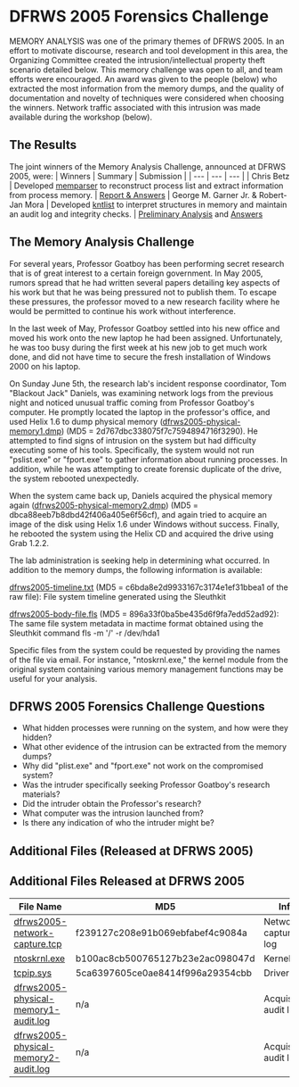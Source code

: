 # DFRWS 2005 Forensics Challenge


MEMORY ANALYSIS was one of the primary themes of DFRWS 2005. In an effort to motivate discourse, research and tool development in this area, the Organizing Committee created the intrusion/intellectual property theft scenario detailed below. This memory challenge was open to all, and team efforts were encouraged. An award was given to the people (below) who extracted the most information from the memory dumps, and the quality of documentation and novelty of techniques were considered when choosing the winners. Network traffic associated with this intrusion was made available during the workshop (below).

## The Results
The joint winners of the Memory Analysis Challenge, announced at DFRWS 2005, were:
| Winners | Summary | Submission |
| --- | --- | --- |
| Chris Betz	| Developed [memparser](submissions/memparser.md) to reconstruct process list and extract information from process memory.	| [Report & Answers](submissions/betz-report.md)
| George M. Garner Jr. & Robert-Jan Mora | Developed [kntlist](submissions/kintlist-analysis-tool.md) to interpret structures in memory and maintain an audit log and integrity checks. | [Preliminary Analysis](submissions/rossettoecioccolato-DFRWSChallengeOverview.pdf) and [Answers](submissions/RossettoeCioccolato-Responses.pdf)

## The Memory Analysis Challenge 
For several years, Professor Goatboy has been performing secret research that is of great interest to a certain foreign government. In May 2005, rumors spread that he had written several papers detailing key aspects of his work but that he was being pressured not to publish them. To escape these pressures, the professor moved to a new research facility where he would be permitted to continue his work without interference.

In the last week of May, Professor Goatboy settled into his new office and moved his work onto the new laptop he had been assigned. Unfortunately, he was too busy during the first week at his new job to get much work done, and did not have time to secure the fresh installation of Windows 2000 on his laptop.

On Sunday June 5th, the research lab's incident response coordinator, Tom "Blackout Jack" Daniels, was examining network logs from the previous night and noticed unusual traffic coming from Professor Goatboy's computer. He promptly located the laptop in the professor's office, and used Helix 1.6 to dump physical memory ([dfrws2005-physical-memory1.dmp](https://www.dropbox.com/s/cspavwi3w4wskuh/dfrws2005-physical-memory1.dmp.bz2?dl=0)) (MD5 = 2d767dbc338075f7c7594894716f3290). He attempted to find signs of intrusion on the system but had difficulty executing some of his tools. Specifically, the system would not run "pslist.exe" or "fport.exe" to gather information about running processes. In addition, while he was attempting to create forensic duplicate of the drive, the system rebooted unexpectedly.

When the system came back up, Daniels acquired the physical memory again ([dfrws2005-physical-memory2.dmp](https://www.dropbox.com/s/syr47y9nljpeguf/dfrws2005-physical-memory2.dmp.bz2?dl=0)) (MD5 = dbca88eeb7b8dbd42f406a405e6f56cf), and again tried to acquire an image of the disk using Helix 1.6 under Windows without success. Finally, he rebooted the system using the Helix CD and acquired the drive using Grab 1.2.2.

The lab administration is seeking help in determining what occurred. In addition to the memory dumps, the following information is available:

[dfrws2005-timeline.txt](materials/dfrws2005-timeline.txt.zip) (MD5 = c6bda8e2d9933167c3174e1ef31bbea1 of the raw file): File system timeline generated using the Sleuthkit

[dfrws2005-body-file.fls](materials/dfrws2005-body-file.fls.bz2) (MD5 = 896a33f0ba5be435d6f9fa7edd52ad92): The same file system metadata in mactime format obtained using the Sleuthkit command fls -m '/' -r /dev/hda1

Specific files from the system could be requested by providing the names of the file via email. For instance, "ntoskrnl.exe," the kernel module from the original system containing various memory management functions may be useful for your analysis.

## DFRWS 2005 Forensics Challenge Questions
- What hidden processes were running on the system, and how were they hidden?
- What other evidence of the intrusion can be extracted from the memory dumps?
- Why did "plist.exe" and "fport.exe" not work on the compromised system?
- Was the intruder specifically seeking Professor Goatboy's research materials?
- Did the intruder obtain the Professor's research?
- What computer was the intrusion launched from?
- Is there any indication of who the intruder might be?

## Additional Files (Released at DFRWS 2005)

## Additional Files Released at DFRWS 2005
| File Name | MD5 | Info |
| --- | --- | --- |
[dfrws2005-network-capture.tcp](materials/dfrws2005-body-file.fls.bz2) | f239127c208e91b069ebfabef4c9084a | Network capture log
[ntoskrnl.exe](materials/NTOSKRNL.EXE.bz2) | b100ac8cb500765127b23e2ac098047d | Kernel file
[tcpip.sys](materials/TCPIP.SYS.bz2) | 5ca6397605ce0ae8414f996a29354cbb | Driver file
[dfrws2005-physical-memory1-audit.log](materials/dfrws2005-physical-memory1-audit.log.md) | n/a | Acquisition audit logs
[dfrws2005-physical-memory2-audit.log](materials/dfrws2005-physical-memory2-audit.log.md) | n/a | Acquisition audit logs

